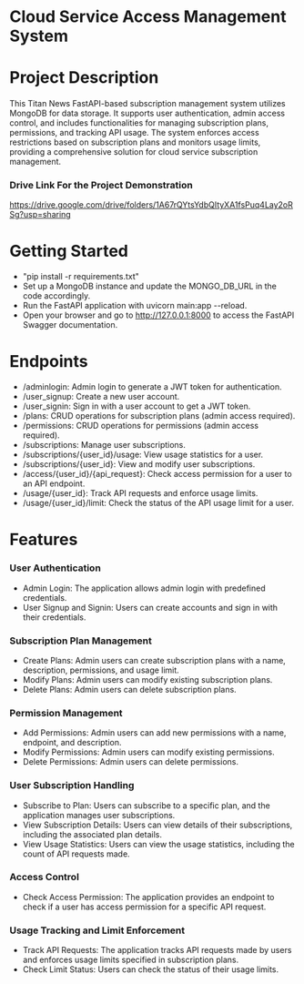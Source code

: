 # Cloud Service Access Management System

# Project Description
#### 
This Titan News FastAPI-based subscription management system utilizes MongoDB for data storage. It supports user authentication, admin access control, and includes functionalities for managing subscription plans, permissions, and tracking API usage. The system enforces access restrictions based on subscription plans and monitors usage limits, providing a comprehensive solution for cloud service subscription management.
### Drive Link For the Project Demonstration
https://drive.google.com/drive/folders/1A67rQYtsYdbQItyXA1fsPuq4Lay2oRSg?usp=sharing
# Getting Started
- "pip install -r requirements.txt"
- Set up a MongoDB instance and update the MONGO_DB_URL in the code accordingly.
- Run the FastAPI application with uvicorn main:app --reload.
- Open your browser and go to http://127.0.0.1:8000 to access the FastAPI Swagger documentation.
# Endpoints
- /adminlogin: Admin login to generate a JWT token for authentication.
- /user_signup: Create a new user account.
- /user_signin: Sign in with a user account to get a JWT token.
- /plans: CRUD operations for subscription plans (admin access required).
- /permissions: CRUD operations for permissions (admin access required).
- /subscriptions: Manage user subscriptions.
- /subscriptions/{user_id}/usage: View usage statistics for a user.
- /subscriptions/{user_id}: View and modify user subscriptions.
- /access/{user_id}/{api_request}: Check access permission for a user to an API endpoint.
- /usage/{user_id}: Track API requests and enforce usage limits.
- /usage/{user_id}/limit: Check the status of the API usage limit for a user.



# Features
### User Authentication
- Admin Login: The application allows admin login with predefined credentials.
- User Signup and Signin: Users can create accounts and sign in with their credentials.
### Subscription Plan Management
- Create Plans: Admin users can create subscription plans with a name, description, permissions, and usage limit.
- Modify Plans: Admin users can modify existing subscription plans.
- Delete Plans: Admin users can delete subscription plans.
### Permission Management
- Add Permissions: Admin users can add new permissions with a name, endpoint, and description.
- Modify Permissions: Admin users can modify existing permissions.
- Delete Permissions: Admin users can delete permissions.
### User Subscription Handling
- Subscribe to Plan: Users can subscribe to a specific plan, and the application manages user subscriptions.
- View Subscription Details: Users can view details of their subscriptions, including the associated plan details.
- View Usage Statistics: Users can view the usage statistics, including the count of API requests made.
### Access Control
- Check Access Permission: The application provides an endpoint to check if a user has access permission for a specific API request.
### Usage Tracking and Limit Enforcement
- Track API Requests: The application tracks API requests made by users and enforces usage limits specified in subscription plans.
- Check Limit Status: Users can check the status of their usage limits.
